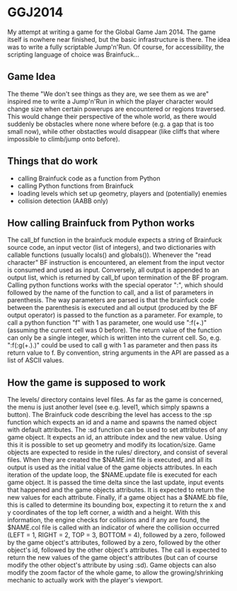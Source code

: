 GGJ2014
=======

My attempt at writing a game for the Global Game Jam 2014. The game itself is nowhere near finished, but the basic infrastructure is there. The idea was to write a fully scriptable Jump'n'Run. Of course, for accessibility, the scripting language of choice was Brainfuck...

Game Idea
---------
The theme "We don't see things as they are, we see them as we are" inspired me to write a Jump'n'Run in which the player character would change size when certain powerups are encountered or regions traversed. This would change their perspective of the whole world, as there would suddenly be obstacles where none where before (e.g. a gap that is too small now), while other obstactles would disappear (like cliffs that where impossible to climb/jump onto before).

Things that do work
-------------------
 - calling Brainfuck code as a function from Python
 - calling Python functions from Brainfuck 
 - loading levels which set up geometry, players and (potentially) enemies
 - collision detection (AABB only)
 
How calling Brainfuck from Python works
---------------------------------------

The call_bf function in the brainfuck module expects a string of Brainfuck source code, an input vector (list of integers), and two dictionaries with callable functions (usually locals() and globals()). Whenever the "read character" BF instruction is encountered, an element from the input vector is consumed and used as input. Conversely, all output is appended to an output list, which is returned by call_bf upon termination of the BF program. Calling python functions works with the special operator ":", which should followed by the name of the function to call, and a list of parameters in parenthesis. The way parameters are parsed is that the brainfuck code between the parenthesis is executed and all output (produced by the BF output operator) is passed to the function as a parameter. For example, to call a python function "f" with 1 as parameter, one would use ":f(+.)" (assuming the current cell was 0 before). The return value of the function can only be a single integer, which is written into the current cell. So, e.g. ":f(:g(+.).)" could be used to call g with 1 as parameter and then pass its return value to f. By convention, string arguments in the API are passed as a list of ASCII values.
 
How the game is supposed to work
--------------------------------
The levels/ directory contains level files. As far as the game is concerned, the menu is just another level (see e.g. level1, which simply spawns a button). The Brainfuck code describing the level has access to the :sp function which expects an id and a name and spawns the named object with default attributes. The :sd function can be used to set attributes of any game object. It expects an id, an attribute index and the new value. Using this it is possible to set up geometry and modify its location/size. Game objects are expected to reside in the rules/ directory, and consist of several files. When they are created the $NAME.init file is executed, and all its output is used as the initial value of the game objects attributes. In each iteration of the update loop, the $NAME.update file is executed for each game object. It is passed the time delta since the last update, input events that happened and the game objects attributes. It is expected to return the new values for each attribute. Finally, if a game object has a $NAME.bb file, this is called to determine its bounding box, expecting it to return the x and y coordinates of the top left corner, a width and a height. With this information, the engine checks for collisions and if any are found, the $NAME.col file is called with an indicator of where the collision occurred (LEFT = 1, RIGHT = 2, TOP = 3, BOTTOM = 4), followed by a zero, followed by the game object's attributes, followed by a zero, followed by the other object's id, followed by the other object's attributes. The call is expected to return the new values of the game object's attributes (but can of course modify the other object's attribute by using :sd). Game objects can also modify the zoom factor of the whole game, to allow the growing/shrinking mechanic to actually work with the player's viewport.



